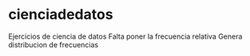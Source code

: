 # cienciadedatos
Ejercicios de ciencia de datos
Falta poner la frecuencia relativa
Genera distribucion de frecuencias

